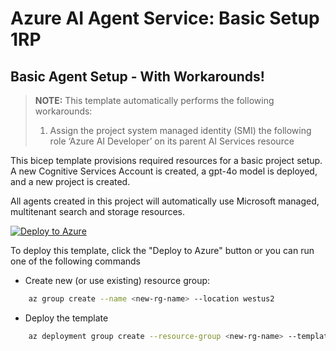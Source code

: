 # Azure AI Agent Service: Basic Setup 1RP

## Basic Agent Setup - With Workarounds!

> **NOTE:** This template automatically performs the following workarounds:
>
> 1. Assign the project system managed identity (SMI) the following role ‘Azure AI Developer’ on its parent AI Services resource


This bicep template provisions required resources for a basic project setup. A new Cognitive Services Account is created, a gpt-4o model is deployed, and a new project is created.

All agents created in this project will automatically use Microsoft managed, multitenant search and storage resources.

[![Deploy to Azure](https://aka.ms/deploytoazurebutton)](https://portal.azure.com/#create/Microsoft.Template/uri/https%3A%2F%2Fraw.githubusercontent.com%2FAzure-Samples%2Fazureai-samples%2Frefs%2Fheads%2Fmay-2025%2Fscenarios%2Fagents%2Fsetup%2Fbasic-agent-project-using-aoai-for-deployments-workaround%2Fazuredeploy.json)

To deploy this template, click the "Deploy to Azure" button or you can run one of the following commands

* Create new (or use existing) resource group:

```bash
    az group create --name <new-rg-name> --location westus2
```

* Deploy the template

```bash
    az deployment group create --resource-group <new-rg-name> --template-file basic-setup.bicep
```

